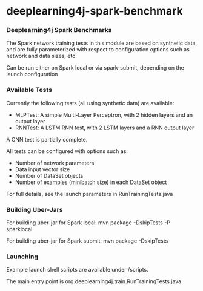 # deeplearning4j-spark-benchmark

### Deeplearning4j Spark Benchmarks

The Spark network training tests in this module are based on synthetic data,
and are fully parameterized with respect to configuration options such as
network and data sizes, etc.

Can be run either on Spark local or via spark-submit, depending on the launch configuration

### Available Tests

Currently the following tests (all using synthetic data) are available:

- MLPTest: A simple Multi-Layer Perceptron, with 2 hidden layers and an output layer
- RNNTest: A LSTM RNN test, with 2 LSTM layers and a RNN output layer

A CNN test is partially complete.

All tests can be configured with options such as:

- Number of network parameters
- Data input vector size
- Number of DataSet objects
- Number of examples (minibatch size) in each DataSet object

For full details, see the launch parameters in RunTrainingTests.java

### Building Uber-Jars

For building uber-jar for Spark local:
mvn package -DskipTests -P sparklocal

For building uber-jar for Spark submit:
mvn package -DskipTests

### Launching

Example launch shell scripts are available under /scripts.

The main entry point is org.deeplearning4j.train.RunTrainingTests.java